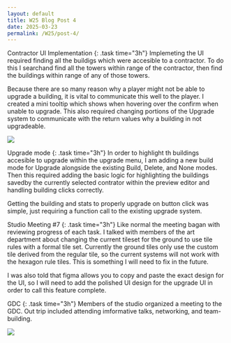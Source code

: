 ```yaml
---
layout: default
title: W25 Blog Post 4
date: 2025-03-23
permalink: /W25/post-4/
---
```


Contractor UI Implementation
{: .task time="3h"}
Implemeting the UI required finding all the buildigs which were accesible to a contractor. To do this I
searchand find all the towers within range of the contractor, then find the buildings within range of any of
those towers.

Because there are so many reason why a player might not be able to upgrade a building, it is vital to
communicate this well to the player. I created a mini tooltip which shows when hovering over the confirm when
unable to upgrade. This also required changing portions of the Upgrade system to communicate with the return
values why a building in not upgradeable.

<img src="{{site.baseurl}}/assets/W25/post-4/Images/confirmTooltip.png" />



Upgrade mode
{: .task time="3h"}
In order to highlight th buildings accesible to upgrade within the upgrade menu, I am adding a new build mode
for Upgrade alongside the existing Build, Delete, and None modes. Then this required adding the basic logic for
highlighting the buildings savedby the currently selected contrator within the preview editor and handling
building clicks correctly.

Getting the building and stats to properly upgrade on button click was simple, just requiring a function call to
the existing upgrade system.



Studio Meeting #7
{: .task time="3h"}
Like normal the meeting bagan with reviewing progress of each task. I talked with members of the art department
about changing the current tileset for the ground to use tile rules with a formal tile set. Currently the ground
tiles only use the custom tile derived from the regular tile, so the current systems will not work with the
hexagon rule tiles. This is something I will need to fix in the future.

I was also told that figma allows you to copy and paste the exact design for the UI, so I will need to add the
polished UI design for the upgrade UI in order to call this feature complete.



GDC
{: .task time="3h"}
Members of the studio organized a meeting to the GDC. Out trip included attending imformative talks, networking,
and team-building.

<img src="{{site.baseurl}}/assets/W25/post-4/Images/GDC.jpg" />